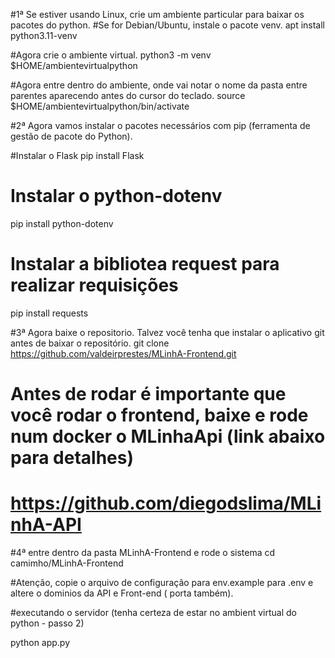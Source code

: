 

#1ª Se estiver usando Linux, crie um ambiente particular para baixar os pacotes do python.
#Se for Debian/Ubuntu, instale o pacote venv.
apt install python3.11-venv

#Agora crie o ambiente virtual.
python3 -m venv $HOME/ambientevirtualpython

#Agora entre dentro do ambiente, onde vai notar o nome da pasta entre parentes aparecendo antes do cursor do teclado.
source $HOME/ambientevirtualpython/bin/activate


#2ª Agora vamos instalar o pacotes necessários com pip (ferramenta de gestão de pacote do Python).

#Instalar o Flask
pip install Flask
# Instalar o python-dotenv
pip install python-dotenv

# Instalar a bibliotea request para realizar requisições
pip install requests



#3ª Agora baixe o repositorio. Talvez você tenha que instalar o aplicativo git antes de baixar o repositório.
git clone https://github.com/valdeirprestes/MLinhA-Frontend.git

# Antes de rodar é importante que você rodar o frontend, baixe e rode num docker o MLinhaApi (link abaixo para detalhes)
#   https://github.com/diegodslima/MLinhA-API



#4ª entre dentro da pasta MLinhA-Frontend e rode o sistema
cd camimho/MLinhA-Frontend


#Atenção, copie o arquivo de configuração para env.example para .env e altere o dominios da API e Front-end ( porta também).


#executando o servidor (tenha certeza de estar no ambient virtual do python - passo 2)

python app.py



